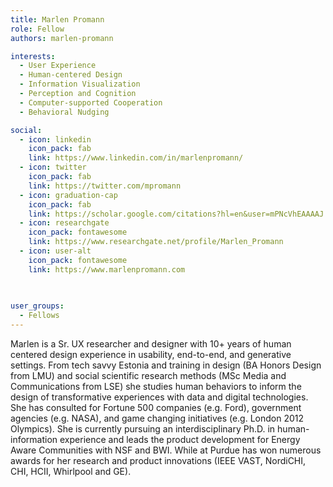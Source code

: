 ```yaml
---
title: Marlen Promann
role: Fellow
authors: marlen-promann

interests:
  - User Experience
  - Human-centered Design
  - Information Visualization
  - Perception and Cognition
  - Computer-supported Cooperation
  - Behavioral Nudging

social:
  - icon: linkedin
    icon_pack: fab
    link: https://www.linkedin.com/in/marlenpromann/
  - icon: twitter
    icon_pack: fab
    link: https://twitter.com/mpromann 
  - icon: graduation-cap
    icon_pack: fab
    link: https://scholar.google.com/citations?hl=en&user=mPNcVhEAAAAJ   
  - icon: researchgate
    icon_pack: fontawesome
    link: https://www.researchgate.net/profile/Marlen_Promann
  - icon: user-alt
    icon_pack: fontawesome
    link: https://www.marlenpromann.com     
    
    

user_groups:
  - Fellows
---
```


Marlen is a Sr. UX researcher and designer with 10+ years of human centered design experience in usability, end-to-end, and generative settings. From tech savvy Estonia and training in design (BA Honors Design from LMU) and social scientific research methods (MSc Media and Communications from LSE) she studies human behaviors to inform the design of transformative experiences with data and digital technologies. She has consulted for Fortune 500 companies (e.g. Ford), government agencies (e.g. NASA), and game changing initiatives (e.g. London 2012 Olympics). She is currently pursuing an interdisciplinary Ph.D. in human-information experience and leads the product development for Energy Aware Communities with NSF and BWI. While at Purdue has won numerous awards for her research and product innovations (IEEE VAST, NordiCHI, CHI, HCII, Whirlpool and GE). 
